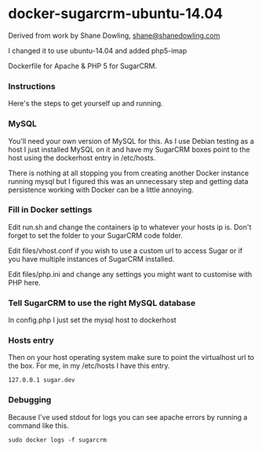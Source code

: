 docker-sugarcrm-ubuntu-14.04
===================

Derived from work by Shane Dowling, shane@shanedowling.com

I changed it to use ubuntu-14.04
and added php5-imap

Dockerfile for Apache &amp; PHP 5 for SugarCRM.


### Instructions

Here's the steps to get yourself up and running.

### MySQL

You'll need your own version of MySQL for this. As I use Debian testing as a host I just installed MySQL on it and have my SugarCRM boxes point to the host using the dockerhost entry in /etc/hosts.

There is nothing at all stopping you from creating another Docker instance running mysql but I figured this was an unnecessary step and getting data persistence working with Docker can be a little annoying.

### Fill in Docker settings

Edit run.sh and change the containers ip to whatever your hosts ip is. Don't forget to set the folder to your SugarCRM code folder.

Edit files/vhost.conf if you wish to use a custom url to access Sugar or if you have multiple instances of SugarCRM installed.

Edit files/php.ini and change any settings you might want to customise with PHP here.

### Tell SugarCRM to use the right MySQL database

In config.php I just set the mysql host to dockerhost

### Hosts entry

Then on your host operating system make sure to point the virtualhost url to the box. For me, in my /etc/hosts I have this entry.

    127.0.0.1 sugar.dev

### Debugging

Because I've used stdout for logs you can see apache errors by running a command like this.

    sudo docker logs -f sugarcrm


